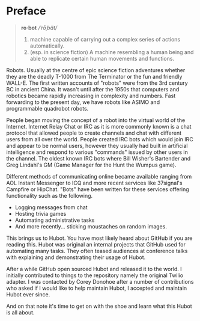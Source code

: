 # Preface

> **ro·bot** */ˈrōˌbät/*  
> 1. machine capable of carrying out a complex series of actions automatically.  
> 2. (esp. in science fiction) A machine resembling a human being and able to
>    replicate certain human movements and functions.

Robots. Usually at the centre of epic science fiction adventures whether they
are the deadly T-1000 from The Terminator or the fun and friendly WALL-E. The
first written accounts of "robots" were from the 3rd century BC in ancient
China. It wasn't until after the 1950s that computers and robotics became
rapidly increasing in complexity and numbers. Fast forwarding to the present
day, we have robots like ASIMO and programmable quadrobot robots.

People began moving the concept of a robot into the virtual world of the
Internet. Internet Relay Chat or IRC as it is more commonly known is a chat
protocol that allowed people to create channels and chat with different users
from all over the world. People created IRC bots which would join IRC and appear
to be normal users, however they usually had built in artificial intelligence
and respond to various "commands" issued by other users in the channel. The
oldest known IRC bots where Bill Wisher's Bartender and Greg Lindahl's GM (Game
Manager for the Hunt the Wumpus game).

Different methods of communicating online became available ranging from AOL
Instant Messenger to ICQ and more recent services like 37signal's Campfire or
HipChat. "Bots" have been written for these services offering functionality such
as the following.

  * Logging messages from chat
  * Hosting trivia games
  * Automating administrative tasks
  * And more recently... sticking moustaches on random images.

This brings us to Hubot. You have most likely heard about GitHub if you are
reading this. Hubot was original an internal projects that GitHub used for
automating many tasks. They often teased audiences at conference talks with
explaining and demonstrating their usage of Hubot.

After a while GitHub open sourced Hubot and released it to the world. I
initially contributed to things to the repository namely the original Twilio
adapter. I was contacted by Corey Donohoe after a number of contributions who
asked if I would like to help maintain Hubot, I accepted and maintain Hubot ever
since.

And on that note it's time to get on with the shoe and learn what this Hubot is
all about.
